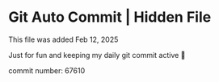 # Git Auto Commit | Hidden File

This file was added Feb 12, 2025

Just for fun and keeping my daily git commit active 🤪

commit number: 67610
